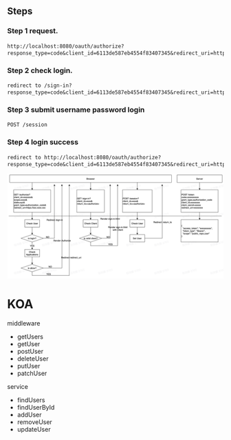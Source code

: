 
## Steps


### Step 1 request.

```
http://localhost:8080/oauth/authorize?response_type=code&client_id=6113de587eb4554f83407345&redirect_uri=http://www.baidu.com&scope=read&state=xyz
```

### Step 2 check login.

```
redirect to /sign-in?response_type=code&client_id=6113de587eb4554f83407345&redirect_uri=http://www.baidu.com&scope=read&state=xyz
```

### Step 3 submit username password login

```
POST /session
```

### Step 4 login success

```
redirect to http://localhost:8080/oauth/authorize?response_type=code&client_id=6113de587eb4554f83407345&redirect_uri=http://www.baidu.com&scope=read&state=xyz
```


![](static/assets/流程图.jpg)



# KOA

middleware 

- getUsers
- getUser
- postUser
- deleteUser
- putUser
- patchUser

service

- findUsers
- findUserById
- addUser
- removeUser
- updateUser
